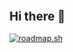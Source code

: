 ## Hi there 👋

[![roadmap.sh](https://roadmap.sh/card/wide/676476558fe51199da40d238?variant=dark&roadmaps=devops)](https://roadmap.sh)

